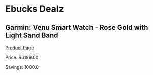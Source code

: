 
# Ebucks Dealz
## Garmin: Venu Smart Watch - Rose Gold with Light Sand Band
[Product Page](https://www.ebucks.com/web/shop/productSelected.do?prodId=596317286&catId=872270976)

Price: R6199.00

Savings: 1000.0


	